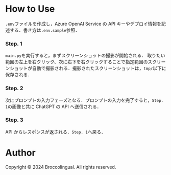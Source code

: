 # How to Use

`.env`ファイルを作成し，Azure OpenAI Service の API キーやデプロイ情報を記述する．書き方は`.env.sample`参照．

### Step. 1

`main.py`を実行すると，まずスクリーンショットの撮影が開始される．
取りたい範囲の左上を右クリック、次に右下を右クリックすることで指定範囲のスクリーンショットが自動で撮影される．撮影されたスクリーンショットは，`tmp/`以下に保存される．

### Step. 2

次にプロンプトの入力フェーズとなる．プロンプトの入力を完了すると，`Step. 1`の画像と共に ChatGPT の API へ送信される．

### Step. 3

API からレスポンスが返される．`Step. 1`へ戻る．

# Author

Copyright © 2024 Broccolingual. All rights reserved.
